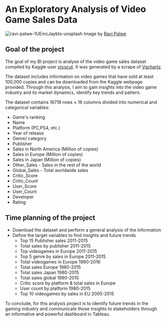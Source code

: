 # An Exploratory Analysis of Video Game Sales Data

![ravi-palwe-1UEmcJaybts-unsplash](https://user-images.githubusercontent.com/125832348/232290960-6c1ed070-313e-471b-95d8-703090e253a2.jpg)
Image by [Ravi Palwe](https://unsplash.com/es/fotos/1UEmcJaybts)

## Goal of the project
The goal of my BI project is analyse of the video game sales dataset compiled by Kaggle user [xtyscut](https://www.kaggle.com/datasets/xtyscut/video-games-sales-as-at-22-dec-2016csv). It was generated by a scrape of [Vgchartz](https://www.vgchartz.com).

The dataset includes information on video games that have sold at least 100,000 copies and can be downloaded from the Kaggle webpage provided. Through this analysis, I aim to gain insights into the video game industry and its market dynamics, identify key trends and pattern. 

The dataset contains 16719 rows × 16 columns divided into numerical and categorical variables: 

+ Game's ranking
+ Name
+ Platform (PC,PS4, etc.)
+ Year of release
+ Genre/ category
+ Publisher
+ Sales in North America (Million of copies)
+ Sales in Europe (Million of copies)
+ Sales in Japan (Million of copies)
+ Other_Sales - Sales in the rest of the world
+ Global_Sales - Total worldwide sales
+ Critic_Score
+ Critic_Count
+ User_Score
+ User_Count
+ Developer
+ Rating

## Time planning of the project
+ Download the dataset and perform a general analysis of the information
+ Define the target variables to find insights and future trends 
  - Top 15 Publisher sales 2011-2015
  - Total sales by publisher 2011-2015
  - Top videogames in Europe 2011-2015
  - Top 5 genre by sales in Europe 2011-2015
  - Total videogames in Europe 1980-2016
  - Total sales Europe 1980-2015
  - Total sales Japan 1980-2015
  - Total sales global 1980-2015
  - Critic score by platform & total sales in Europe
  - User count by platform 1980-2015
  - Top 10 videogames by sales in EU 2005-2015


To conclude, for this analysis project is to identify future trends in the gaming industry and communicate those insights to stakeholders through an informative and powerful dashboard in Tableau. 
